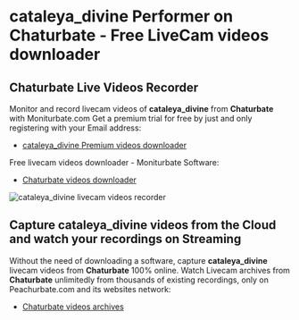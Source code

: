 # cataleya_divine Performer on Chaturbate - Free LiveCam videos downloader

## Chaturbate Live Videos Recorder

Monitor and record livecam videos of **cataleya_divine** from **Chaturbate** with Moniturbate.com
Get a premium trial for free by just and only registering with your Email address:
* [cataleya_divine Premium videos downloader](https://moniturbate.com/request-demo-licence-key.html)

Free livecam videos downloader - Moniturbate Software:
* [Chaturbate videos downloader](https://moniturbate.com/moniturbate-download-software.html)

![cataleya_divine livecam videos recorder](https://peachurnet.com/templates/moniturbate-software.png)


## Capture cataleya_divine videos from the Cloud and watch your recordings on Streaming

Without the need of downloading a software, capture **cataleya_divine** livecam videos from **Chaturbate** 100% online.
Watch Livecam archives from **Chaturbate** unlimitedly from thousands of existing recordings, only on Peachurbate.com and its websites network:
* [Chaturbate videos archives](https://peachurnet.com/)